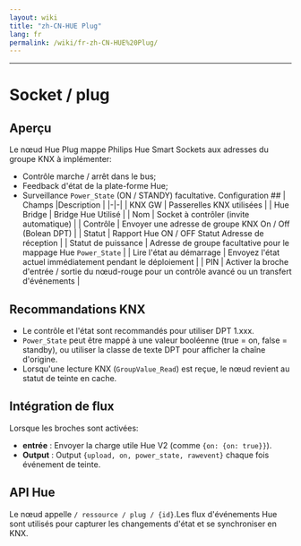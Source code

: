 ```yaml
---
layout: wiki
title: "zh-CN-HUE Plug"
lang: fr
permalink: /wiki/fr-zh-CN-HUE%20Plug/
---
```

---
# Socket / plug
## Aperçu
Le nœud Hue Plug mappe Philips Hue Smart Sockets aux adresses du groupe KNX à implémenter:
- Contrôle marche / arrêt dans le bus;
- Feedback d'état de la plate-forme Hue;
- Surveillance `Power_State` (ON / STANDY) facultative.
Configuration ##
| Champs |Description |
|-|-|
| KNX GW | Passerelles KNX utilisées |
| Hue Bridge | Bridge Hue Utilisé |
| Nom | Socket à contrôler (invite automatique) |
| Contrôle | Envoyer une adresse de groupe KNX On / Off (Bolean DPT) |
| Statut | Rapport Hue ON / OFF Statut Adresse de réception |
| Statut de puissance | Adresse de groupe facultative pour le mappage Hue `Power_State` |
| Lire l'état au démarrage | Envoyez l'état actuel immédiatement pendant le déploiement |
| PIN | Activer la broche d'entrée / sortie du nœud-rouge pour un contrôle avancé ou un transfert d'événements |
## Recommandations KNX
- Le contrôle et l'état sont recommandés pour utiliser DPT 1.xxx.
- `Power_State` peut être mappé à une valeur booléenne (true = on, false = standby), ou utiliser la classe de texte DPT pour afficher la chaîne d'origine.
- Lorsqu'une lecture KNX (`GroupValue_Read`) est reçue, le nœud revient au statut de teinte en cache.
## Intégration de flux
Lorsque les broches sont activées:
- **entrée** : Envoyer la charge utile Hue V2 (comme `{on: {on: true}}`).
- **Output** : Output `{upload, on, power_state, rawevent}` chaque fois événement de teinte.
## API Hue
Le nœud appelle `/ ressource / plug / {id}`.Les flux d'événements Hue sont utilisés pour capturer les changements d'état et se synchroniser en KNX.
